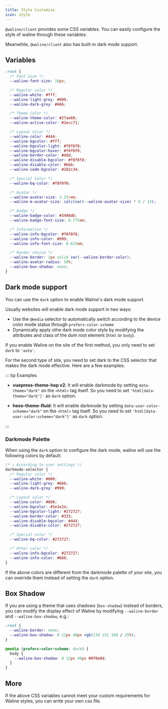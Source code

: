 ```yaml
---
title: Style Customize
icon: style
---
```


`@waline/client` provides some CSS variables. You can easily configure the style of waline through these variables:

Meanwhile, `@waline/client` also has built-in dark mode support.

<!-- more -->

## Variables

```css
:root {
  /* Font Size */
  --waline-font-size: 16px;

  /* Regular color */
  --waline-white: #fff;
  --waline-light-grey: #999;
  --waline-dark-grey: #666;

  /* Theme Color */
  --waline-theme-color: #27ae60;
  --waline-active-color: #2ecc71;

  /* Layout Color */
  --waline-color: #444;
  --waline-bgcolor: #fff;
  --waline-bgcolor-light: #f8f8f8;
  --waline-bgcolor-hover: #f0f0f0;
  --waline-border-color: #ddd;
  --waline-disable-bgcolor: #f8f8f8;
  --waline-disable-color: #bbb;
  --waline-code-bgcolor: #282c34;

  /* Special Color */
  --waline-bq-color: #f0f0f0;

  /* Avatar */
  --waline-avatar-size: 3.25rem;
  --waline-m-avatar-size: calc(var(--waline-avatar-size) * 9 / 13);

  /* Badge */
  --waline-badge-color: #3498db;
  --waline-badge-font-size: 0.775em;

  /* Information */
  --waline-info-bgcolor: #f8f8f8;
  --waline-info-color: #999;
  --waline-info-font-size: 0.625em;

  /* Render choise */
  --waline-border: 1px solid var(--waline-border-color);
  --waline-avatar-radius: 50%;
  --waline-box-shadow: none;
}
```

## Dark mode support

You can use the `dark` option to enable Waline's dark mode support.

Usually websites will enable dark mode support in two ways:

- Use the `@media` selector to automatically switch according to the device color mode status through `prefers-color-scheme`
- Dynamically apply othe dark mode color style by modifying the attributes and class of the dom root element (`html` or `body`).

If you enable Waline on the site of the first method, you only need to set `dark` to `'auto'`.

For the second type of site, you need to set dark to the CSS selector that makes the dark mode effective. Here are a few examples:

::: tip Examples

- **vuepress-theme-hop v2**: It will enable darkmode by setting `data-theme="dark"` on the `<html>` tag itself. So you need to set `'html[data-theme="dark"]'` as `dark` option.

- **hexo-theme-fluid**: It will enable darkmode by setting `data-user-color-scheme="dark"` on the `<html>` tag itself. So you need to set `'html[data-user-color-scheme="dark"]'` as `dark` option.

:::

### Darkmode Palette

When using the `dark` option to configure the dark mode, waline will use the following colors by default:

```css
/* ↓ According to user settings */
darkmode-selector {
  /* Regular color */
  --waline-white: #000;
  --waline-light-grey: #666;
  --waline-dark-grey: #999;

  /* Layout color */
  --waline-color: #888;
  --waline-bgcolor: #1e1e1e;
  --waline-bgcolor-light: #272727;
  --waline-border-color: #333;
  --waline-disable-bgcolor: #444;
  --waline-disable-color: #272727;

  /* Special color */
  --waline-bq-color: #272727;

  /* Other color */
  --waline-info-bgcolor: #272727;
  --waline-info-color: #666;
}
```

If the above colors are different from the darkmode palette of your site, you can override them instead of setting the `dark` option.

## Box Shadow

If you are using a theme that uses shadows (`box-shadow`) instead of borders, you can modify the display effect of Waline by modifying `--waline-border` and `--waline-box-shadow`, e.g.:

```css
:root {
  --waline-border: none;
  --waline-box-shadow: 0 12px 40px rgb(134 151 168 / 25%);
}

@media (prefers-color-scheme: dark) {
  body {
    --waline-box-shadow: 0 12px 40px #0f0e0d;
  }
}
```

## More

If the above CSS variables cannot meet your custom requirements for Waline styles, you can write your own css file.
